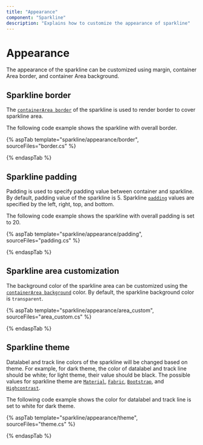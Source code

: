 ```yaml
---
title: "Appearance"
component: "Sparkline"
description: "Explains how to customize the appearance of sparkline"
---
```


# Appearance

The appearance of the sparkline can be customized using margin, container Area border, and container Area background.

## Sparkline border

The [`containerArea border`](https://help.syncfusion.com/cr/aspnetcore-js2/Syncfusion.EJ2~Syncfusion.EJ2.Charts.SparklineContainerArea~Border.html) of the sparkline is used to render border to cover sparkline area.

The following code example shows the sparkline with overall border.

{% aspTab template="sparkline/appearance/border", sourceFiles="border.cs" %}

{% endaspTab %}

## Sparkline padding

Padding is used to specify padding value between container and sparkline. By default, padding value of the sparkline is 5. Sparkline [`padding`](https://help.syncfusion.com/cr/aspnetcore-js2/Syncfusion.EJ2~Syncfusion.EJ2.Charts.SparklinePadding.html) values are specified by the left, right, top, and bottom.

The following code example shows the sparkline with overall padding is set to 20.

{% aspTab template="sparkline/appearance/padding", sourceFiles="padding.cs" %}

{% endaspTab %}

## Sparkline area customization

The background color of the sparkline area can be customized using the [`containerArea background`](https://help.syncfusion.com/cr/aspnetcore-js2/Syncfusion.EJ2~Syncfusion.EJ2.Charts.SparklineContainerArea~BackGround.html) color. By default, the sparkline background color is `transparent`.

{% aspTab template="sparkline/appearance/area_custom", sourceFiles="area_custom.cs" %}

{% endaspTab %}

## Sparkline theme

Datalabel and track line colors of the sparkline will be changed based on theme. For example, for dark theme, the color of datalabel and track line should be white; for light theme, their value should be black. The possible values for sparkline theme are [`Material`](https://help.syncfusion.com/cr/aspnetcore-js2/Syncfusion.EJ2~Syncfusion.EJ2.Charts.Sparkline~Theme.html), [`Fabric`](https://help.syncfusion.com/cr/aspnetcore-js2/Syncfusion.EJ2~Syncfusion.EJ2.Charts.Sparkline~Theme.html), [`Bootstrap`](https://help.syncfusion.com/cr/aspnetcore-js2/Syncfusion.EJ2~Syncfusion.EJ2.Charts.Sparkline~Theme.html), and [`Highcontrast`](https://help.syncfusion.com/cr/aspnetcore-js2/Syncfusion.EJ2~Syncfusion.EJ2.Charts.Sparkline~Theme.html).

The following code example shows the color for datalabel and track line is set to white for dark theme.

{% aspTab template="sparkline/appearance/theme", sourceFiles="theme.cs" %}

{% endaspTab %}